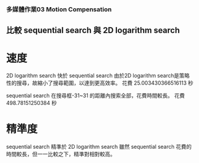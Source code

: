 ### 多媒體作業03 Motion Compensation

## 比較 sequential search 與 2D logarithm search

# 速度
2D logarithm search 快於 sequential search
由於2D logarithm search是策略性的搜尋，故縮小了搜尋範圍，以達到更高效率。
花費 25.003430366516113 秒

sequential search 在搜尋框-31~31 的距離內搜索全部，花費時間較長。
花費 498.78151250384 秒

# 精準度
sequential search 精準於 2D logarithm search
雖然 sequential search 花費的時間較長，但一一比較之下，精準對相對較高。